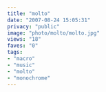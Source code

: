 ```yaml
---
title: "molto"
date: "2007-08-24 15:05:31"
privacy: "public"
image: "photo/molto/molto.jpg"
views: "18"
faves: "0"
tags:
- "macro"
- "music"
- "molto"
- "monochrome"
---
```


